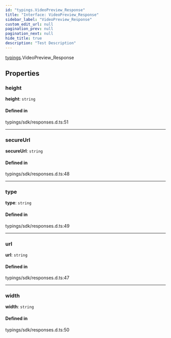 ```yaml
---
id: "typings.VideoPreview_Response"
title: "Interface: VideoPreview_Response"
sidebar_label: "VideoPreview_Response"
custom_edit_url: null
pagination_prev: null
pagination_next: null
hide_title: true
description: "Test Description"
---
```


[typings](../namespaces/typings.md).VideoPreview_Response

## Properties

### height

 **height**: `string`

#### Defined in

typings/sdk/responses.d.ts:51

___

### secureUrl

 **secureUrl**: `string`

#### Defined in

typings/sdk/responses.d.ts:48

___

### type

 **type**: `string`

#### Defined in

typings/sdk/responses.d.ts:49

___

### url

 **url**: `string`

#### Defined in

typings/sdk/responses.d.ts:47

___

### width

 **width**: `string`

#### Defined in

typings/sdk/responses.d.ts:50
